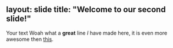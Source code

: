 layout: slide
title: "Welcome to our second slide!"
---
Your text
Woah what a **great** line *I* have made here, it is even more awesome then [this](www.google.com).
